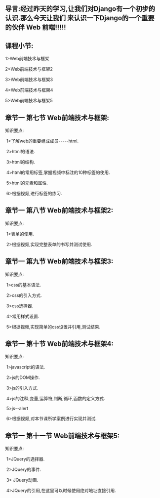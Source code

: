 ## 导言:经过昨天的学习,让我们对Django有一个初步的认识.那么今天让我们 来认识一下Django的一个重要的伙伴 Web 前端!!!!!

## 课程小节:  
1>Web前端技术与框架

2>Web前端技术与框架2

3>Web前端技术与框架3

4>Web前端技术与框架4

5>Web前端技术与框架5

## 章节一  第七节 Web前端技术与框架:
   知识要点:

​        1>了解web的重要组成成员-----html.

​        2>html的语法.

​        3>html的结构.

​        4>html的常用标签,掌握视频中标注的10种标签的使用.

​        5>html的元素和属性.

​        6>根据视频,进行标签的练习.



## 章节一  第八节 Web前端技术与框架2:
   知识要点:

​        1>表单的使用.

​        2>根据视频,实现完整表单的书写并测试使用.

## 章节一  第九节 Web前端技术与框架3:
   知识要点:

​        1>css的基本语法.

​        2>css的引入方式.

​        3>css选择器.

​        4>常用样式设置.

​        5>根据视频,实现简单的css设置并引用,测试结果.

## 章节一  第十节 Web前端技术与框架4:
   知识要点:

​        1>javascript的语法.

​        2>js的DOM操作.

​        3>js的引入方式.

​        4>js的注释,变量,运算符,判断,循环,函数的定义方式.

​        5>js--alert

​        6>根据视频,对本节课所学案例进行实现并测试.



## 章节一  第十一节 Web前端技术与框架5:
   知识要点:

​        1>JQuery的选择器.

​        2>JQuery的事件.

​        3> JQuery动画.

​        4>JQuery的引用,在这里可以时候使用绝对地址直接引用.

